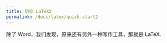 ```yaml
---
title: 初见 LaTeX2
permalink: /docs/latex/quick-start2
---
```


除了 Word，我们发现，原来还有另外一种写作工具，那就是 LaTeX.

